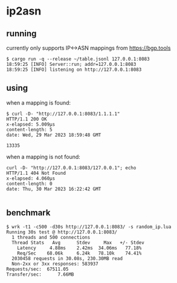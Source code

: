 # ip2asn

## running

currently only supports IP<->ASN mappings from https://bgp.tools

```
$ cargo run -q --release ~/table.jsonl 127.0.0.1:8083
18:59:25 [INFO] Server::run; addr=127.0.0.1:8083
18:59:25 [INFO] listening on http://127.0.0.1:8083
```

## using

when a mapping is found:

```
$ curl -D- "http://127.0.0.1:8083/1.1.1.1"
HTTP/1.1 200 OK
x-elapsed: 5.009µs
content-length: 5
date: Wed, 29 Mar 2023 18:59:48 GMT

13335
```

when a mapping is not found:

```
curl -D- "http://127.0.0.1:8083/127.0.0.1"; echo
HTTP/1.1 404 Not Found
x-elapsed: 4.060µs
content-length: 0
date: Thu, 30 Mar 2023 16:22:42 GMT


```

## benchmark

```
$ wrk -t1 -c500 -d30s http://127.0.0.1:8083/ -s random_ip.lua
Running 30s test @ http://127.0.0.1:8083/
  1 threads and 500 connections
  Thread Stats   Avg      Stdev     Max   +/- Stdev
    Latency     4.88ms    2.42ms  34.06ms   77.18%
    Req/Sec    68.06k     6.24k   78.10k    74.41%
  2030458 requests in 30.08s, 230.30MB read
  Non-2xx or 3xx responses: 583937
Requests/sec:  67511.05
Transfer/sec:      7.66MB
```
